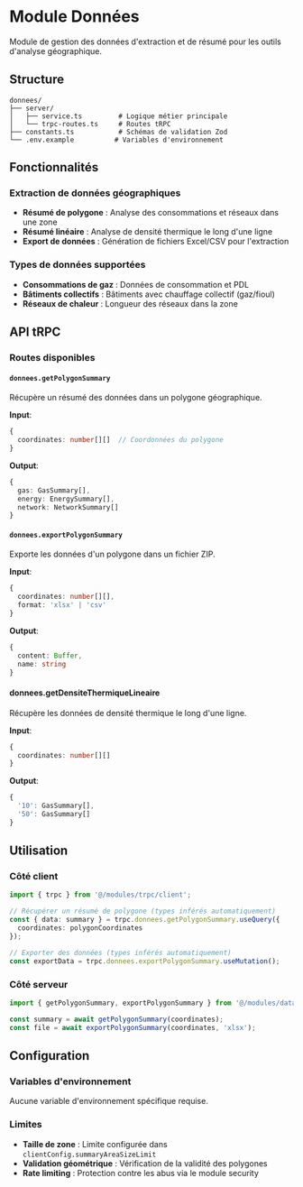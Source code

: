# Module Données

Module de gestion des données d'extraction et de résumé pour les outils d'analyse géographique.

## Structure

```
donnees/
├── server/
│   ├── service.ts         # Logique métier principale
│   └── trpc-routes.ts     # Routes tRPC
├── constants.ts           # Schémas de validation Zod
└── .env.example          # Variables d'environnement
```

## Fonctionnalités

### Extraction de données géographiques
- **Résumé de polygone** : Analyse des consommations et réseaux dans une zone
- **Résumé linéaire** : Analyse de densité thermique le long d'une ligne
- **Export de données** : Génération de fichiers Excel/CSV pour l'extraction

### Types de données supportées
- **Consommations de gaz** : Données de consommation et PDL
- **Bâtiments collectifs** : Bâtiments avec chauffage collectif (gaz/fioul)
- **Réseaux de chaleur** : Longueur des réseaux dans la zone

## API tRPC

### Routes disponibles

#### `donnees.getPolygonSummary`
Récupère un résumé des données dans un polygone géographique.

**Input**:
```typescript
{
  coordinates: number[][]  // Coordonnées du polygone
}
```

**Output**:
```typescript
{
  gas: GasSummary[],
  energy: EnergySummary[],
  network: NetworkSummary[]
}
```

#### `donnees.exportPolygonSummary`
Exporte les données d'un polygone dans un fichier ZIP.

**Input**:
```typescript
{
  coordinates: number[][],
  format: 'xlsx' | 'csv'
}
```

**Output**:
```typescript
{
  content: Buffer,
  name: string
}
```

#### donnees.getDensiteThermiqueLineaire
Récupère les données de densité thermique le long d'une ligne.

**Input**:
```typescript
{
  coordinates: number[][]
}
```

**Output**:
```typescript
{
  '10': GasSummary[],
  '50': GasSummary[]
}
```

## Utilisation

### Côté client

```typescript
import { trpc } from '@/modules/trpc/client';

// Récupérer un résumé de polygone (types inférés automatiquement)
const { data: summary } = trpc.donnees.getPolygonSummary.useQuery({
  coordinates: polygonCoordinates
});

// Exporter des données (types inférés automatiquement)
const exportData = trpc.donnees.exportPolygonSummary.useMutation();
```

### Côté serveur

```typescript
import { getPolygonSummary, exportPolygonSummary } from '@/modules/data/server/service';

const summary = await getPolygonSummary(coordinates);
const file = await exportPolygonSummary(coordinates, 'xlsx');
```

## Configuration

### Variables d'environnement

Aucune variable d'environnement spécifique requise.

### Limites

- **Taille de zone** : Limite configurée dans `clientConfig.summaryAreaSizeLimit`
- **Validation géométrique** : Vérification de la validité des polygones
- **Rate limiting** : Protection contre les abus via le module security
